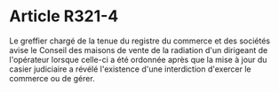 # Article R321-4

<p>Le greffier chargé de la tenue du registre du commerce et des sociétés avise le        Conseil des maisons de vente de la radiation d'un dirigeant de l'opérateur lorsque celle-ci a été ordonnée après que la mise à jour du casier judiciaire a révélé l'existence d'une interdiction d'exercer le commerce ou de gérer.</p>